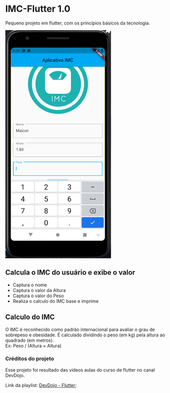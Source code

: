 # IMC-Flutter 1.0
Pequeno projeto em flutter, com os princípios básicos da tecnologia.

![Home Do aplicativo](https://github.com/MaiconJordan/Flutter-imc/blob/main/img/imc-flutter.png?raw=true)

## Calcula o IMC do usuário e exibe o valor 

* Captura o nome
* Captura o valor da Altura
* Captura o valor do Peso
* Realiza o calculo do IMC base e imprime

## Calculo do IMC 
O IMC é reconhecido como padrão internacional para avaliar o grau de sobrepeso e obesidade. É calculado dividindo o peso (em kg) pela altura ao quadrado (em metros).</br>
Ex: Peso / (Altura × Altura)

### Créditos do projeto
Esse projeto foi resultado das vídeos aulas do curso de flutter no canal DevDojo.

Link da playlist: [DevDojo - Flutter](https://www.youtube.com/watch?v=5A14mQSJE0c&list=PL62G310vn6nE8NOhju7HQgtkw4jriwBnm); 



